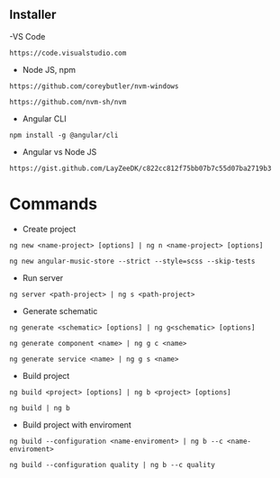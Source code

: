 ## Installer

-VS Code
```
https://code.visualstudio.com
```

- Node JS, npm
```
https://github.com/coreybutler/nvm-windows
```
```
https://github.com/nvm-sh/nvm
```

- Angular CLI
```
npm install -g @angular/cli
```

- Angular vs Node JS
```
https://gist.github.com/LayZeeDK/c822cc812f75bb07b7c55d07ba2719b3
```

# Commands

- Create project
```
ng new <name-project> [options] | ng n <name-project> [options]
```
```
ng new angular-music-store --strict --style=scss --skip-tests
```

- Run server
```
ng server <path-project> | ng s <path-project>
```

- Generate schematic
```
ng generate <schematic> [options] | ng g<schematic> [options]
```
```
ng generate component <name> | ng g c <name>
```
```
ng generate service <name> | ng g s <name>
```

- Build project
```
ng build <project> [options] | ng b <project> [options]
```  
```
ng build | ng b
```

- Build project with enviroment
```
ng build --configuration <name-enviroment> | ng b --c <name-enviroment>
```
```
ng build --configuration quality | ng b --c quality
```